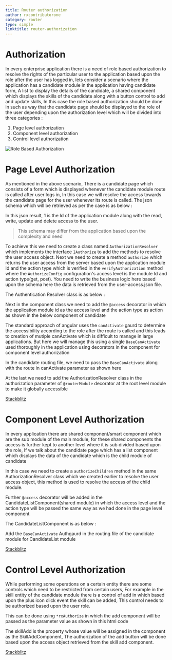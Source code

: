 ```yaml
---
title: Router authorization
author: rxcontributorone
category: router
type: simple
linktitle: router-authorization
---
```


# Authorization
In every enterprise application there is a need of role based authorization to resolve the rights of the particular user to the application based upon the role after the user has logged in, lets consider a scenario where the application has a candidate module in the application having candidate form, A list to display the details of the candidate, a shared component which displays the skills of the candidate along with a button control to add and update skills, In this case the role based authorization should be done in such as way that the candidate page should be displayed to the role of the user depending upon the authorization level which will be divided into three categories :

1) Page level authorization
2) Component level authorization
3) Control level authorization

![Role Based Authorization](Images/roles-snap2.png)

# Page Level Authorization
As mentioned in the above scenario, There is a candidate page which consists of a form which is displayed whenever the candidate module route is called after user logs in, In this case we will resolve the access towards the candidate page for the user whenever its route is called. The json schema which will be retrieved as per the case is as below :

<div component="app-code" key="authorization-router-json"></div> 

In this json result, 1 is the Id of the application module along with the read, write, update and delete access to the user. 

> This schema may differ from the application based upon the complexity and need

To achieve this we need to create a class named `AuthorizationResolver` which implements the interface `IAuthorize` to add the methods to resolve the user access object.
Next we need to create a method `authorize` which returns the user access from the server based upon the application module Id and the action type which is verified in the `verifyAuthorization` method where the `AuthorizeConfig` configuration's  access level is the module Id and action type(get, post). You need to write the business logic here based upon the schema here the data is retrieved from the user-access.json file. 

The Authentication Resolver class is as below : 

<div component="app-code" key="authorization-router-component"></div> 

Next in the component class we need to add the `@access` decorator in which the application module id as the access level  and the action type as action as shown in the below component of candidate

<div component="app-code" key="authorization-candidate-component"></div> 

The standard approach of angular uses the `canActivate` gaurd to determine the accessibility according to the role after the route is called and this leads to creation of mutiple canActivate which is difficult to manage in large applications. But here we will manage this using a single `BaseCanActivate` used thoroughly in the application using decorators in the component for component level authorization

In the candidate routing file, we need to pass the `BaseCanActivate` along with the route in canActivate parameter as shown here

<div component="app-code" key="authorization-candidate-routing"></div> 

At the last we need to add the AuthorizationResolver class in the authorization parameter of `@routerModule` decorator at the root level module to make it globally accessible 

<div component="app-code" key="authorization-router-model"></div> 

<div class="stackbltiz-link"> 
<a target="_blank" class="redirect-link" href="https://stackblitz.com/edit/router-authorization-e8dq1f?file=src/app/security/authorization-resolver.ts">Stackblitz</a>
</div>

# Component Level Authorization
In every application there are shared component/smart component which are the sub module of the main module, for these shared components the access is further kept to another level where it is sub divided based upon the role, If we talk about the candidate page which has a list component which displays the data of the candidate which is the child module of candidate

In this case we need to create a `authorizeChildren` method in the same AuthorizationResolver class which we created earlier to resolve the user access object, this method is used to resolve the access of the child module.

<div component="app-code" key="authorization-router-sharedcomponent"></div> 

Further `@access` decorator will be added in the CandidateListComponent(shared module) in which the access level and the action type will be passed the same way as we had done in the page level component

The CandidateListComponent is as below :

<div component="app-code" key="authorization-router-candidatelistcomponent"></div> 

Add the  `BaseCanActivate` Authgaurd in the routing file of the candidate module for CandidateList module

<div component="app-code" key="authorization-router-candidatelistrouting"></div> 

<div class="stackbltiz-link"> 
<a target="_blank" class="redirect-link" href="https://stackblitz.com/edit/router-authorization-child-level-authorization?file=src/app/dashboard.component.html">Stackblitz</a>
</div>


# Control Level Authorization
While performing some operations on a certain entity there are some controls which need to be restricted from certain users, For example in the skill entity of the candidate module there is a control of add in which based upon the plus icon click event the skill can be added, This control needs to be authorized based upon the user role.

This can be done using `*rxAuthorize` in which the add component will be passed as the parameter value as shown in this html code

<div component="app-code" key="authorization-candidate-html"></div> 

The skillAdd is the property whose value will be assigned in the component as the SkillAddComponent, The authorization of the add button will be done based upon the access object retrieved from the skill add component.

<div component="app-code" key="authorization-candidate-controlcomponent"></div> 


<div class="stackbltiz-link"> 
<a target="_blank" class="redirect-link" href="https://stackblitz.com/edit/router-authorization-control-level?file=src/app/candidate-list/candidate-list.component.ts">Stackblitz</a>
</div>